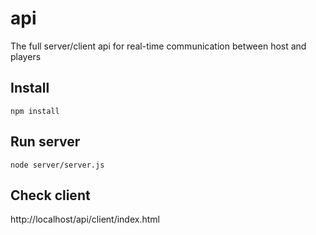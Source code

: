# api
The full server/client api for real-time communication between host and players

## Install
`npm install`

## Run server
`node server/server.js`

## Check client
http://localhost/api/client/index.html